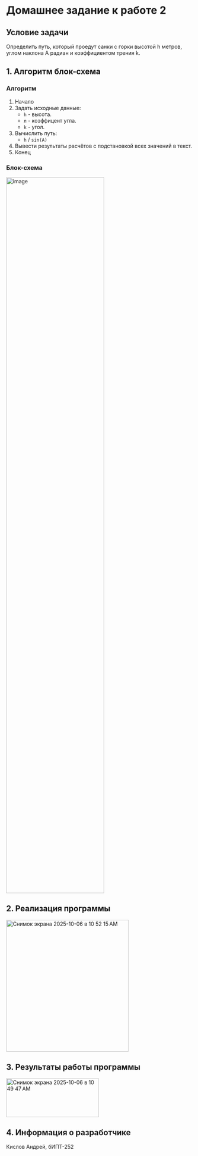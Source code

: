 # Домашнее задание к работе 2 #
## Условие задачи ##
Определить путь, который проедут санки с горки высотой h метров, углом наклона А радиан и коэффициентом трения k.
## 1. Алгоритм блок-схема ##
### Алгоритм ###
1. Начало
2. Задать исходные данные:
   * ``` h ``` - высота.
   * ``` л ``` - коэффицент угла.
   * ``` k ``` - угол.
3. Вычислить путь:
   * ``` h ``` / ``` sin(A) ```
4. Вывести результаты расчётов с подстановкой всех значений в текст.
5. Конец
### Блок-схема ###
<img width="264" height="1924" alt="image" src="https://github.com/user-attachments/assets/583b4713-8dff-4c31-87df-55af4f91d922" />


## 2. Реализация программы ##
<img width="330" height="354" alt="Снимок экрана 2025-10-06 в 10 52 15 AM" src="https://github.com/user-attachments/assets/5e04b092-e9eb-4e1c-b108-32d58d551e4f" />


## 3. Результаты работы программы ##
<img width="250" height="104" alt="Снимок экрана 2025-10-06 в 10 49 47 AM" src="https://github.com/user-attachments/assets/7e0a8465-ab8f-4c22-8d56-2c20b0ea532f" />

## 4. Информация о разработчике ##
Кислов Андрей, бИПТ-252
